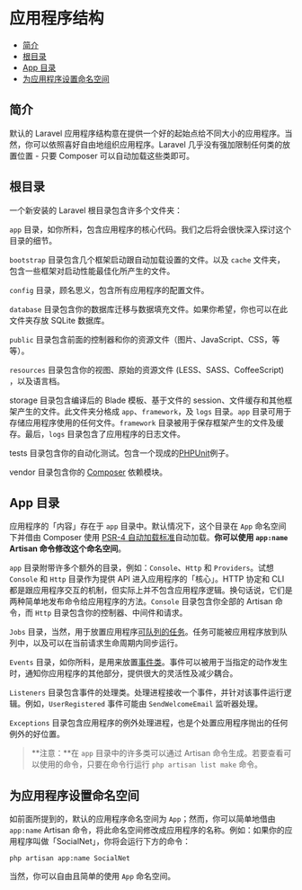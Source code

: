 # 应用程序结构

- [简介](#introduction)
- [根目录](#the-root-directory)
- [App 目录](#the-app-directory)
- [为应用程序设置命名空间](#namespacing-your-application)

<a name="introduction"></a>
## 简介

默认的 Laravel 应用程序结构意在提供一个好的起始点给不同大小的应用程序。当然，你可以依照喜好自由地组织应用程序。Laravel 几乎没有强加限制任何类的放置位置 - 只要 Composer 可以自动加载这些类即可。

<a name="the-root-directory"></a>
## 根目录

一个新安装的 Laravel 根目录包含许多个文件夹：

`app` 目录，如你所料，包含应用程序的核心代码。我们之后将会很快深入探讨这个目录的细节。

`bootstrap` 目录包含几个框架启动跟自动加载设置的文件。以及 `cache` 文件夹，包含一些框架对启动性能最佳化所产生的文件。

`config` 目录，顾名思义，包含所有应用程序的配置文件。

`database` 目录包含你的数据库迁移与数据填充文件。如果你希望，你也可以在此文件夹存放 SQLite 数据库。

`public` 目录包含前面的控制器和你的资源文件（图片、JavaScript、CSS，等等）。

`resources` 目录包含你的视图、原始的资源文件 (LESS、SASS、CoffeeScript) ，以及语言档。

storage 目录包含编译后的 Blade 模板、基于文件的 session、文件缓存和其他框架产生的文件。此文件夹分格成 `app`、`framework`，及 `logs` 目录。`app` 目录可用于存储应用程序使用的任何文件。`framework` 目录被用于保存框架产生的文件及缓存。最后，`logs` 目录包含了应用程序的日志文件。

tests 目录包含你的自动化测试。包含一个现成的[PHPUnit](https://phpunit.de/)例子。

vendor 目录包含你的 [Composer](https://getcomposer.org) 依赖模块。

<a name="the-app-directory"></a>
## App 目录

应用程序的「内容」存在于 `app` 目录中。默认情况下，这个目录在 `App` 命名空间下并借由 Composer 使用 [PSR-4 自动加载标准](http://www.php-fig.org/psr/psr-4/)自动加载。**你可以使用 `app:name` Artisan 命令修改这个命名空间**。

`app` 目录附带许多个额外的目录，例如：`Console`、`Http` 和 `Providers`。试想 `Console` 和 `Http` 目录作为提供 API 进入应用程序的「核心」。HTTP 协定和 CLI 都是跟应用程序交互的机制，但实际上并不包含应用程序逻辑。换句话说，它们是两种简单地发布命令给应用程序的方法。`Console` 目录包含你全部的 Artisan 命令，而 `Http` 目录包含你的控制器、中间件和请求。

`Jobs` 目录，当然，用于放置应用程序[可队列的任务](/docs/{{version}}/queues)。任务可能被应用程序放到队列中，以及可以在当前请求生命周期内同步运行。

`Events` 目录，如你所料，是用来放置[事件类](/docs/{{version}}/events)。事件可以被用于当指定的动作发生时，通知你应用程序的其他部分，提供很大的灵活性及减少耦合。

`Listeners` 目录包含事件的处理类。处理进程接收一个事件，并针对该事件运行逻辑。例如，`UserRegistered` 事件可能由 `SendWelcomeEmail` 监听器处理。

`Exceptions` 目录包含应用程序的例外处理进程，也是个处置应用程序抛出的任何例外的好位置。

> **注意：**在 `app` 目录中的许多类可以通过 Artisan 命令生成。若要查看可以使用的命令，只要在命令行运行 `php artisan list make` 命令。

<a name="namespacing-your-application"></a>
## 为应用程序设置命名空间

如前面所提到的，默认的应用程序命名空间为 `App`；然而，你可以简单地借由 `app:name` Artisan 命令，将此命名空间修改成应用程序的名称。例如：如果你的应用程序叫做「SocialNet」，你将会运行下方的命令：

    php artisan app:name SocialNet

当然，你可以自由且简单的使用 `App` 命名空间。
